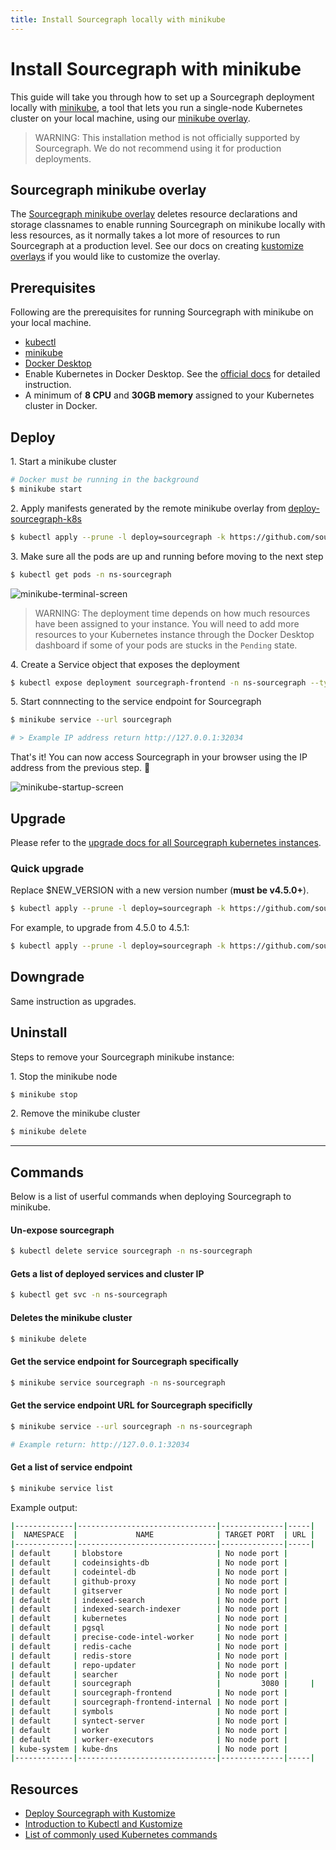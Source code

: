 ```yaml
---
title: Install Sourcegraph locally with minikube
---
```


# Install Sourcegraph with minikube

This guide will take you through how to set up a Sourcegraph deployment locally with [minikube](https://minikube.sigs.k8s.io/docs/), a tool that lets you run a single-node Kubernetes cluster on your local machine, using our [minikube overlay](https://github.com/sourcegraph/deploy-sourcegraph-k8s/tree/main/examples/minikube).

>WARNING: This installation method is not officially supported by Sourcegraph. We do not recommend using it for production deployments.

## Sourcegraph minikube overlay

The [Sourcegraph minikube overlay](https://github.com/sourcegraph/deploy-sourcegraph-k8s/tree/main/examples/minikube) deletes resource declarations and storage classnames to enable running Sourcegraph on minikube locally with less resources, as it normally takes a lot more of resources to run Sourcegraph at a production level. See our docs on creating [kustomize overlays](../kubernetes/kustomize) if you would like to customize the overlay.

## Prerequisites

Following are the prerequisites for running Sourcegraph with minikube on your local machine.

- [kubectl](https://kubernetes.io/docs/tasks/tools/)
- [minikube](https://minikube.sigs.k8s.io/docs/start/)
- [Docker Desktop](https://www.docker.com/products/docker-desktop/)
- Enable Kubernetes in Docker Desktop. See the [official docs](https://docs.docker.com/desktop/kubernetes/#enable-kubernetes) for detailed instruction.
- A minimum of **8 CPU** and **30GB memory** assigned to your Kubernetes cluster in Docker.

## Deploy

1\. Start a minikube cluster

```sh
# Docker must be running in the background
$ minikube start
```

2\. Apply manifests generated by the remote minikube overlay from [deploy-sourcegraph-k8s](https://github.com/sourcegraph/deploy-sourcegraph-k8s)

```sh
$ kubectl apply --prune -l deploy=sourcegraph -k https://github.com/sourcegraph/deploy-sourcegraph-k8s/examples/minikube
```

3\. Make sure all the pods are up and running before moving to the next step

```sh
$ kubectl get pods -n ns-sourcegraph
```

<img class="screenshot w-100" src="https://user-images.githubusercontent.com/68532117/141348352-a38dec9e-7166-40d7-a64e-019339732248.png" alt="minikube-terminal-screen"/>

> WARNING: The deployment time depends on how much resources have been assigned to your instance. You will need to add more resources to your Kubernetes instance through the Docker Desktop dashboard if some of your pods are stucks in the `Pending` state.

4\. Create a Service object that exposes the deployment

```sh
$ kubectl expose deployment sourcegraph-frontend -n ns-sourcegraph --type=NodePort --name sourcegraph --port=3080 --target-port=3080
```

5\.  Start connnecting to the service endpoint for Sourcegraph 

```sh
$ minikube service --url sourcegraph

# > Example IP address return http://127.0.0.1:32034
```

That's it! You can now access Sourcegraph in your browser using the IP address from the previous step. 🎉

<img class="screenshot w-100" src="https://user-images.githubusercontent.com/68532117/141357183-905d0dbe-2d40-4dec-98b1-0a1cb13b0cf4.png" alt="minikube-startup-screen"/>

## Upgrade

Please refer to the [upgrade docs for all Sourcegraph kubernetes instances](../kubernetes/update.md).

### Quick upgrade

Replace $NEW_VERSION with a new version number (**must be v4.5.0+**).

```sh
$ kubectl apply --prune -l deploy=sourcegraph -k https://github.com/sourcegraph/deploy-sourcegraph-k8s/examples/minikube/base?ref=$NEW_VERSION
```

For example, to upgrade from 4.5.0 to 4.5.1:

```sh
$ kubectl apply --prune -l deploy=sourcegraph -k https://github.com/sourcegraph/deploy-sourcegraph-k8s/examples/minikube/base?ref=v4.5.1
```

## Downgrade

Same instruction as upgrades.

## Uninstall

Steps to remove your Sourcegraph minikube instance:

1\. Stop the minikube node

```sh
$ minikube stop
```

2\. Remove the minikube cluster

```sh
$ minikube delete
```

---

## Commands

Below is a list of userful commands when deploying Sourcegraph to minikube.

#### Un-expose sourcegraph

```sh
$ kubectl delete service sourcegraph -n ns-sourcegraph
```

#### Gets a list of deployed services and cluster IP

```sh
$ kubectl get svc -n ns-sourcegraph
```

#### Deletes the minikube cluster

```sh
$ minikube delete
```

#### Get the service endpoint for Sourcegraph specifically

```sh
$ minikube service sourcegraph -n ns-sourcegraph
```

#### Get the service endpoint URL for Sourcegraph specificlly

```sh
$ minikube service --url sourcegraph -n ns-sourcegraph

# Example return: http://127.0.0.1:32034
```

#### Get a list of service endpoint

```sh
$ minikube service list
```

Example output:

```sh
|-------------|-------------------------------|--------------|-----|
|  NAMESPACE  |             NAME              | TARGET PORT  | URL |
|-------------|-------------------------------|--------------|-----|
| default     | blobstore                     | No node port |
| default     | codeinsights-db               | No node port |
| default     | codeintel-db                  | No node port |
| default     | github-proxy                  | No node port |
| default     | gitserver                     | No node port |
| default     | indexed-search                | No node port |
| default     | indexed-search-indexer        | No node port |
| default     | kubernetes                    | No node port |
| default     | pgsql                         | No node port |
| default     | precise-code-intel-worker     | No node port |
| default     | redis-cache                   | No node port |
| default     | redis-store                   | No node port |
| default     | repo-updater                  | No node port |
| default     | searcher                      | No node port |
| default     | sourcegraph                   |         3080 |     |
| default     | sourcegraph-frontend          | No node port |
| default     | sourcegraph-frontend-internal | No node port |
| default     | symbols                       | No node port |
| default     | syntect-server                | No node port |
| default     | worker                        | No node port |
| default     | worker-executors              | No node port |
| kube-system | kube-dns                      | No node port |
|-------------|-------------------------------|--------------|-----|
```

## Resources

- [Deploy Sourcegraph with Kustomize](https://docs.sourcegraph.com/admin/install/kubernetes)
- [Introduction to Kubectl and Kustomize](https://kubectl.docs.kubernetes.io/guides/introduction/)
- [List of commonly used Kubernetes commands](https://sourcegraph.github.io/support-generator/)
